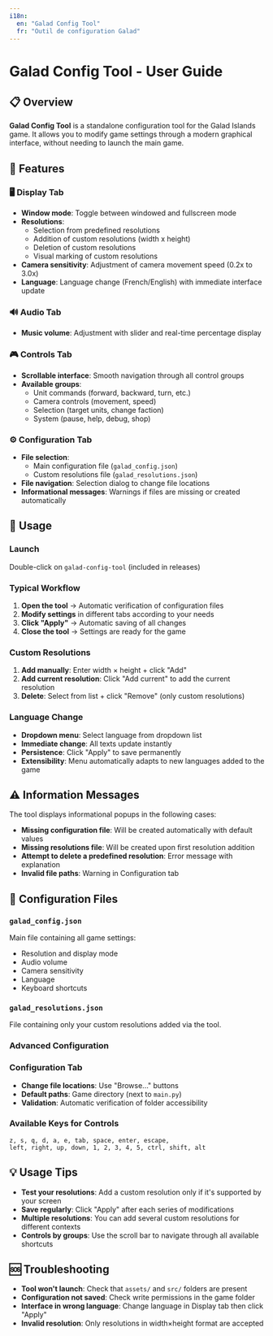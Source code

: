 ```yaml
---
i18n:
  en: "Galad Config Tool"
  fr: "Outil de configuration Galad"
---
```


# Galad Config Tool - User Guide

## 📋 Overview

**Galad Config Tool** is a standalone configuration tool for the Galad Islands game. It allows you to modify game settings through a modern graphical interface, without needing to launch the main game.

## 🚀 Features

### 🖥️ Display Tab

- **Window mode**: Toggle between windowed and fullscreen mode
- **Resolutions**:
  - Selection from predefined resolutions
  - Addition of custom resolutions (width x height)
  - Deletion of custom resolutions
  - Visual marking of custom resolutions
- **Camera sensitivity**: Adjustment of camera movement speed (0.2x to 3.0x)
- **Language**: Language change (French/English) with immediate interface update

### 🔊 Audio Tab

- **Music volume**: Adjustment with slider and real-time percentage display

### 🎮 Controls Tab

- **Scrollable interface**: Smooth navigation through all control groups
- **Available groups**:
  - Unit commands (forward, backward, turn, etc.)
  - Camera controls (movement, speed)
  - Selection (target units, change faction)
  - System (pause, help, debug, shop)

### ⚙️ Configuration Tab

- **File selection**:
  - Main configuration file (`galad_config.json`)
  - Custom resolutions file (`galad_resolutions.json`)
- **File navigation**: Selection dialog to change file locations
- **Informational messages**: Warnings if files are missing or created automatically

## 🎯 Usage

### Launch

Double-click on `galad-config-tool` (included in releases)

### Typical Workflow

1. **Open the tool** → Automatic verification of configuration files
2. **Modify settings** in different tabs according to your needs
3. **Click "Apply"** → Automatic saving of all changes
4. **Close the tool** → Settings are ready for the game

### Custom Resolutions

1. **Add manually**: Enter width × height + click "Add"
2. **Add current resolution**: Click "Add current" to add the current resolution
3. **Delete**: Select from list + click "Remove" (only custom resolutions)

### Language Change

- **Dropdown menu**: Select language from dropdown list
- **Immediate change**: All texts update instantly
- **Persistence**: Click "Apply" to save permanently
- **Extensibility**: Menu automatically adapts to new languages added to the game

## ⚠️ Information Messages

The tool displays informational popups in the following cases:

- **Missing configuration file**: Will be created automatically with default values
- **Missing resolutions file**: Will be created upon first resolution addition
- **Attempt to delete a predefined resolution**: Error message with explanation
- **Invalid file paths**: Warning in Configuration tab

## 📁 Configuration Files

### `galad_config.json`

Main file containing all game settings:

- Resolution and display mode
- Audio volume
- Camera sensitivity
- Language
- Keyboard shortcuts

### `galad_resolutions.json`

File containing only your custom resolutions added via the tool.

### Advanced Configuration

### Configuration Tab

- **Change file locations**: Use "Browse..." buttons
- **Default paths**: Game directory (next to `main.py`)
- **Validation**: Automatic verification of folder accessibility

### Available Keys for Controls

```text
z, s, q, d, a, e, tab, space, enter, escape,
left, right, up, down, 1, 2, 3, 4, 5, ctrl, shift, alt
```

## 💡 Usage Tips

- **Test your resolutions**: Add a custom resolution only if it's supported by your screen
- **Save regularly**: Click "Apply" after each series of modifications
- **Multiple resolutions**: You can add several custom resolutions for different contexts
- **Controls by groups**: Use the scroll bar to navigate through all available shortcuts

## 🆘 Troubleshooting

- **Tool won't launch**: Check that `assets/` and `src/` folders are present
- **Configuration not saved**: Check write permissions in the game folder
- **Interface in wrong language**: Change language in Display tab then click "Apply"
- **Invalid resolution**: Only resolutions in width×height format are accepted
